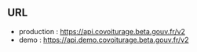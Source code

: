 ## URL

- production : https://api.covoiturage.beta.gouv.fr/v2
- demo : https://api.demo.covoiturage.beta.gouv.fr/v2